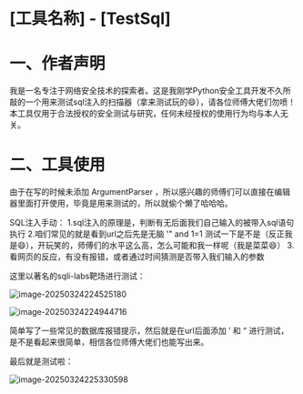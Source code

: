 # [工具名称] - [TestSql]

# 一、作者声明

我是一名专注于网络安全技术的探索者。这是我刚学Python安全工具开发不久所敲的一个用来测试sql注入的扫描器（拿来测试玩的😄），请各位师傅大佬们勿喷！本工具仅用于合法授权的安全测试与研究，任何未经授权的使用行为均与本人无关。

# 二、工具使用

由于在写的时候未添加 ArgumentParser ，所以感兴趣的师傅们可以直接在编辑器里面打开使用，毕竟是用来测试的，所以就偷个懒了哈哈哈。

SQL注入手动：
1.sql注入的原理是，判断有无后面我们自己输入的被带入sql语句执行
2.咱们常见的就是看到url之后先是无脑 '" and 1=1 测试一下是不是（反正我是😄），开玩笑的，师傅们的水平这么高，怎么可能和我一样呢（我是菜菜😄）
3.看网页的反应，有没有报错，或者通过时间猜测是否带入我们输入的参数

这里以著名的sqli-labs靶场进行测试：

![image-20250324224525180](C:\Users\solo66\AppData\Roaming\Typora\typora-user-images\image-20250324224525180.png)

![image-20250324224944716](C:\Users\solo66\AppData\Roaming\Typora\typora-user-images\image-20250324224944716.png)

简单写了一些常见的数据库报错提示，然后就是在url后面添加 ’ 和 “ 进行测试，是不是看起来很简单，相信各位师傅大佬们也能写出来。

最后就是测试啦：

![image-20250324225330598](C:\Users\solo66\AppData\Roaming\Typora\typora-user-images\image-20250324225330598.png)